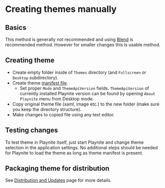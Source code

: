 # Creating themes manually

Basics
---------------------

This method is generally not recommended and using [Blend](usingDesigner.md) is recommended method. However for smaller changes this is usable method.

Creating theme
---------------------

* Create empty folder inside of `Themes` directory (and `Fullscreen` or `Desktop` subdirectory).
* Create theme [manifest file](manifestFile.md).
    * Set proper `Mode` and `ThemeApiVersion` fields. `ThemeApiVersion` of currently installed Playnite version can be found by opening `About Playnite` menu from Desktop mode.
* Copy original theme file (xaml, image etc.) to the new folder (make sure you keep the directory structure).
* Make changes to copied file using any text editor.

Testing changes
---------------------
 
To test theme in Playnite itself, just start Playnite and change theme selection in the application settings. No additional steps should be needed for Playnite to load the theme as long as theme manifest is present.

Packaging theme for distribution
---------------------

See [Distribution and Updates](distributionAndUpdates.md) page for more details.